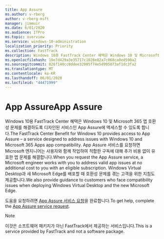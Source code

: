 ```yaml
---
title: App Assure
ms.author: v-rberg
author: v-rberg-msft
manager: jimmuir
ms.date: 6/01/2020
ms.audience: ITPro
ms.topic: overview
ms.service: windows-10-administration
localization_priority: Priority
ms.collection: FastTrack
description: Windows 10용 FastTrack Center 혜택은 Windows 10 및 Microsoft 365 앱 호환성 문제를 해결하도록 디자인된 서비스인 App Assure에 액세스할 수 있도록 합니다.
ms.openlocfilehash: 10e7d429a3e35717c1028e82a7c068ca0ed590a2
ms.sourcegitcommit: 826f140cc0ddee32005f74e5d995073af1dc3fa2
ms.translationtype: MT
ms.contentlocale: ko-KR
ms.lasthandoff: 06/01/2020
ms.locfileid: "44471999"
---
```

# <a name="app-assure"></a><span data-ttu-id="fcdf4-103">App Assure</span><span class="sxs-lookup"><span data-stu-id="fcdf4-103">App Assure</span></span>

<span data-ttu-id="fcdf4-104">Windows 10용 FastTrack Center 혜택은 Windows 10 및 Microsoft 365 앱 호환성 문제를 해결하도록 디자인된 서비스인 App Assure에 액세스할 수 있도록 합니다.</span><span class="sxs-lookup"><span data-stu-id="fcdf4-104">The FastTrack Center Benefit for Windows 10 provides access to App Assure – a service designed to address issues with Windows 10 and Microsoft 365 Apps app compatibility.</span></span> <span data-ttu-id="fcdf4-105">App Assure 서비스를 요청하면 Microsoft 엔지니어는 사용자와 함께 작업하여 적합한 구독에 대해 추가 비용 없이 유효한 앱 문제를 해결합니다.</span><span class="sxs-lookup"><span data-stu-id="fcdf4-105">When you request the App Assure service, a Microsoft engineer works with you to address valid app issues at no additional cost to you with an eligible subscription.</span></span> <span data-ttu-id="fcdf4-106">Windows Virtual Desktop과 새 Microsoft Edge를 배포할 때 호환성 문제를 겪는 고객을 위한 지침도 제공합니다.</span><span class="sxs-lookup"><span data-stu-id="fcdf4-106">We also provide guidance to customers who face compatibility issues when deploying Windows Virtual Desktop and the new Microsoft Edge.</span></span> 

<span data-ttu-id="fcdf4-107">도움을 요청하려면 [App Assure 서비스 요청](https://go.microsoft.com/fwlink/?linkid=2022721)을 완료합니다.</span><span class="sxs-lookup"><span data-stu-id="fcdf4-107">To get help, complete the [App Assure service request](https://go.microsoft.com/fwlink/?linkid=2022721).</span></span>

  > [!NOTE]
> <span data-ttu-id="fcdf4-108">이것은 소프트웨어 패키지가 아닌 FastTrack에서 제공하는 서비스입니다.</span><span class="sxs-lookup"><span data-stu-id="fcdf4-108">This is a service provided by FastTrack and not a software package.</span></span>
